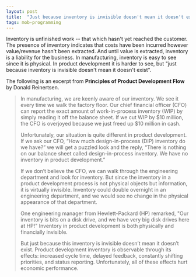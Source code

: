 ```yaml
---
layout: post
title:  "Just because inventory is invisible doesn't mean it doesn't exist"
tags: mob-programming
---
```

Inventory is unfinished work -- that which hasn't yet reached the customer. 
The presence of inventory indicates that costs have been incurred
however value/revenue hasn't been extracted.
And until value is extracted, inventory is a liability for the business.
In manufacturing, inventory is easy to see since it is physical.
In product development it is harder to see, but
"just because inventory is invisible doesn't mean it doesn't exist".

The following is an excerpt from 
**Principles of Product Development Flow** by Donald Reinertsen.

> In manufacturing, we are keenly aware of our inventory. We see it every time we walk the factory floor. Our chief financial officer (CFO) can report the exact amount of work-in-process inventory (WIP) by simply reading it off the balance sheet. If we cut WIP by $10 million, the CFO is overjoyed because we just freed up $10 million in cash.
> 
> Unfortunately, our situation is quite different in product development. If we ask our CFO, “How much design-in-process (DIP) inventory do we have?” we will get a puzzled look and the reply, “There is nothing on our balance sheet called design-in-process inventory. We have no inventory in product development.”
> 
> If we don’t believe the CFO, we can walk through the engineering department and look for inventory. But since the inventory in a product development process is not physical objects but information, it is virtually invisible. Inventory could double overnight in an engineering department, and we would see no change in the physical appearance of that department.
> 
> One engineering manager from Hewlett-Packard (HP) remarked, "Our inventory is bits on a disk drive, and we have very big disk drives here at HP!" Inventory in product development is both physically and financially invisible.
> 
> But just because this inventory is invisible doesn’t mean it doesn’t exist. Product development inventory is observable through its effects: increased cycle time, delayed feedback, constantly shifting priorities, and status reporting. Unfortunately, all of these effects hurt economic performance.